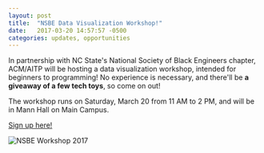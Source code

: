 ```yaml
---
layout: post
title:  "NSBE Data Visualization Workshop!"
date:   2017-03-20 14:57:57 -0500
categories: updates, opportunities
---
```


In partnership with NC State's National Society of Black Engineers chapter, ACM/AITP will be hosting a data visualization workshop, intended for beginners to programming! No experience is necessary, and there'll be **a giveaway of a few tech toys**, so come on out!

The workshop runs on Saturday, March 20 from 11 AM to 2 PM, and will be in Mann Hall on Main Campus.

[Sign up here!](https://tinyurl.com/NSBECode)

<img src="{{site.baseurl}}/assets/images/nsbe-workshop-2017.jpeg" alt="NSBE Workshop 2017" />

